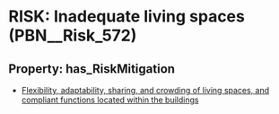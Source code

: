 # RISK: __Inadequate living spaces__ (PBN__Risk_572)

## Property: has_RiskMitigation

* [Flexibility, adaptability, sharing, and crowding of living spaces, and compliant functions located within the buildings](PBN__RiskMitigation_800)

